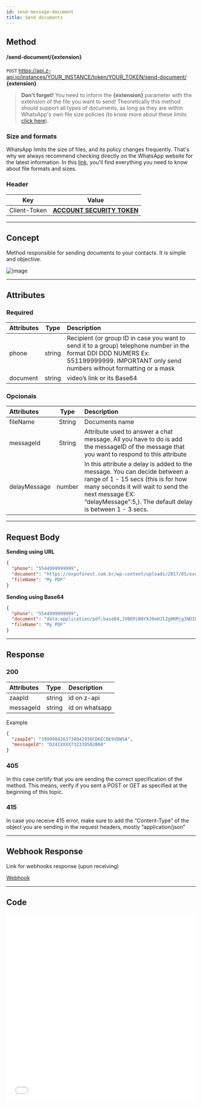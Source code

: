 ```yaml
---
id: send-message-document
title: Send documents 
---
```


## Method

#### /send-document/{extension}

`POST` https://api.z-api.io/instances/YOUR_INSTANCE/token/YOUR_TOKEN/send-document/ **{extension}**


> **Don’t forget!** You need to inform the **{extension}** parameter with the extension of the file you want to send! Theoretically this method should support all types of documents, as long as they are within WhatsApp's own file size policies (to know more about these limits [click here]).

[Click here]: https://developers.facebook.com/docs/whatsapp/api/media/#post-processing

### Size and formats 

WhatsApp limits the size of files, and its policy changes frequently. That's why we always recommend checking directly on the WhatsApp website for the latest information.
In this [link], you'll find everything you need to know about file formats and sizes.

[link]: https://developers.facebook.com/docs/whatsapp/api/media

### Header

|      Key       |            Value            |
| :------------: |     :-----------------:     |
|  Client-Token  | **[ACCOUNT SECURITY TOKEN](../security/client-token)** |

---

## Concept 

Method responsible for sending documents to your contacts. It is simple and objective.

![image](../../../../../img/SendingDocument.jpeg)

---

## Attributes

### Required

| Attributes | Type | Description |
| :-- | :-: | :-- |
| phone | string | Recipient (or group ID in case you want to send it to a group) telephone number in the format DDI DDD NUMERS Ex: 551199999999. IMPORTANT  only send numbers without formatting or a mask  |
| document | string | video’s link or its Base64 |

### Opcionais

| Attributes | Type | Description |
| :-- | :-: | :-- |
| fileName | String | Documents name |
| messageId | String | Attribute used to answer a chat message. All you have to do is add the messageID of the message that you want to respond to this attribute |
| delayMessage | number | In this attribute a delay is added to the message. You can decide between a range of 1 - 15 secs (this is for how many seconds it will wait to send the next message EX: “delayMessage”:5,). The default delay is between 1 - 3 secs. |

---

## Request Body

**Sending using URL**
```json
{
  "phone": "5544999999999",
  "document": "https://expoforest.com.br/wp-content/uploads/2017/05/exemplo.pdf",
  "fileName": "My PDF"
}
```

**Sending using Base64**
```json
{
  "phone": "5544999999999",
  "document": "data:application/pdf;base64,JVBERiN0YXJ0eHJlZg0KMjg3NDINCiUlRU9G0xLj",
  "fileName": "My PDF"
}
```

---

## Response

### 200

| Attributes | Type   | Description      |
| :-------- | :----- | :------------- |
| zaapId    | string | id on z-api    |
| messageId | string | id on whatsapp |

Example 

```json
{
  "zaapId": "3999984263738042930CD6ECDE9VDWSA",
  "messageId": "D241XXXX732339502B68"
}
```

### 405

In this case certify that you are sending the correct specification of the method. This means, verify if you sent a POST or GET as specified at the beginning of this topic.
### 415

In case you receive 415 error, make sure to add the “Content-Type” of the object you are sending in the request headers, mostly “application/json”

---

## Webhook Response

Link for webhooks response (upon receiving)

[Webhook](../webhooks/on-message-received#exemplo-de-retorno-de-documento)

---

## Code

<iframe src="//api.apiembed.com/?source=https://raw.githubusercontent.com/Z-API/z-api-docs/main/json-examples/send-document.json&targets=all" frameborder="0" scrolling="no" width="100%" height="500px" seamless></iframe>

